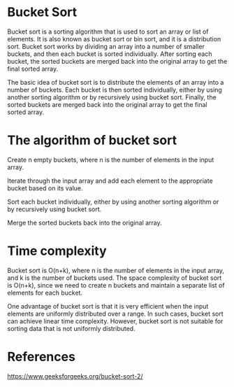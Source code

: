 # Bucket Sort

Bucket sort is a sorting algorithm that is used to sort an array or list of elements. 
It is also known as bucket sort or bin sort, and it is a distribution sort. 
Bucket sort works by dividing an array into a number of smaller buckets, and then each bucket is sorted individually. 
After sorting each bucket, the sorted buckets are merged back into the original array to get the final sorted array.

The basic idea of bucket sort is to distribute the elements of an array into a number of buckets. 
Each bucket is then sorted individually, either by using another sorting algorithm or by recursively using bucket sort. 
Finally, the sorted buckets are merged back into the original array to get the final sorted array.

# The algorithm of bucket sort

Create n empty buckets, where n is the number of elements in the input array.

Iterate through the input array and add each element to the appropriate bucket based on its value.

Sort each bucket individually, either by using another sorting algorithm or by recursively using bucket sort.

Merge the sorted buckets back into the original array.

# Time complexity

Bucket sort is O(n+k), where n is the number of elements in the input array, and k is the number of buckets used. 
The space complexity of bucket sort is O(n+k), since we need to create n buckets and maintain a separate list of elements for each bucket.

One advantage of bucket sort is that it is very efficient when the input elements are uniformly distributed over a range. 
In such cases, bucket sort can achieve linear time complexity. 
However, bucket sort is not suitable for sorting data that is not uniformly distributed.

# References 
https://www.geeksforgeeks.org/bucket-sort-2/
